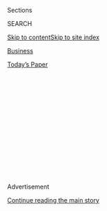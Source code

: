 <div id="app">

<div>

<div>

<div>

<div class="NYTAppHideMasthead css-1q2w90k e1suatyy0">

<div class="section css-ui9rw0 e1suatyy2">

<div class="css-eph4ug er09x8g0">

<div class="css-6n7j50">

</div>

<span class="css-1dv1kvn">Sections</span>

<div class="css-10488qs">

<span class="css-1dv1kvn">SEARCH</span>

</div>

[Skip to content](#site-content)[Skip to site
index](#site-index)

</div>

<div id="masthead-section-label" class="css-1wr3we4 eaxe0e00">

[Business](https://www.nytimes3xbfgragh.onion/section/business)

</div>

<div class="css-10698na e1huz5gh0">

</div>

</div>

<div id="masthead-bar-one" class="section hasLinks css-15hmgas e1csuq9d3">

<div class="css-uqyvli e1csuq9d0">

</div>

<div class="css-1uqjmks e1csuq9d1">

</div>

<div class="css-9e9ivx">

[](https://myaccount.nytimes3xbfgragh.onion/auth/login?response_type=cookie&client_id=vi)

</div>

<div class="css-1bvtpon e1csuq9d2">

[Today’s
Paper](https://www.nytimes3xbfgragh.onion/section/todayspaper)

</div>

</div>

</div>

</div>

<div data-aria-hidden="false">

<div id="site-content" data-role="main">

<div>

<div class="css-1aor85t" style="opacity:0.000000001;z-index:-1;visibility:hidden">

<div class="css-1hqnpie">

<div class="css-epjblv">

<span class="css-17xtcya">[Business](/section/business)</span><span class="css-x15j1o">|</span><span class="css-fwqvlz">Even
Before He Takes Office, Trump Knocks Automakers on Their
Heels</span>

</div>

<div class="css-k008qs">

<div class="css-1iwv8en">

<span class="css-18z7m18"></span>

<div>

</div>

</div>

<span class="css-1n6z4y">https://nyti.ms/2j11Tuj</span>

<div class="css-1705lsu">

<div class="css-4xjgmj">

<div class="css-4skfbu" data-role="toolbar" data-aria-label="Social Media Share buttons, Save button, and Comments Panel with current comment count" data-testid="share-tools">

  - 
  - 
  - 
  - 
    
    <div class="css-6n7j50">
    
    </div>

  - 

</div>

</div>

</div>

</div>

</div>

</div>

<div class="css-13pd83m">

</div>

<div id="top-wrapper" class="css-1sy8kpn">

<div id="top-slug" class="css-l9onyx">

Advertisement

</div>

[Continue reading the main
story](#after-top)

<div class="ad top-wrapper" style="text-align:center;height:100%;display:block;min-height:250px">

<div id="top" class="place-ad" data-position="top" data-size-key="top">

</div>

</div>

<div id="after-top">

</div>

</div>

<div id="sponsor-wrapper" class="css-1hyfx7x">

<div id="sponsor-slug" class="css-19vbshk">

Supported by

</div>

[Continue reading the main
story](#after-sponsor)

<div id="sponsor" class="ad sponsor-wrapper" style="text-align:center;height:100%;display:block">

</div>

<div id="after-sponsor">

</div>

</div>

<div class="css-1vkm6nb ehdk2mb0">

# Even Before He Takes Office, Trump Knocks Automakers on Their Heels

</div>

![<span class="css-16f3y1r e13ogyst0">Mark Fields, the C.E.O. of Ford,
said market demand – not criticism from Donald Trump – was the main
reason for canceling plans to build a Mexican
plant.</span><span class="css-cch8ym"><span class="css-1dv1kvn">Credit</span><span class="css-cnj6d5 e1z0qqy90" itemprop="copyrightHolder"><span class="css-1ly73wi e1tej78p0">Credit...</span><span>CNBC</span></span></span>](https://static01.graylady3jvrrxbe.onion/images/2017/01/03/business/cnbc-ford/cnbc-ford-videoSixteenByNineJumbo1600.png)

<div class="css-xt80pu e12qa4dv0">

<div class="css-18e8msd">

<div class="css-vp77d3 epjyd6m0">

<div class="css-1baulvz">

By [<span class="css-1baulvz" itemprop="name">Bill
Vlasic</span>](http://www.nytimes3xbfgragh.onion/by/bill-vlasic) and
<span class="css-1baulvz last-byline" itemprop="name">Neal E.
Boudette</span>

</div>

</div>

  - Jan. 3,
    2017

  - 
    
    <div class="css-4xjgmj">
    
    <div class="css-d8bdto" data-role="toolbar" data-aria-label="Social Media Share buttons, Save button, and Comments Panel with current comment count" data-testid="share-tools">
    
      - 
      - 
      - 
      - 
        
        <div class="css-6n7j50">
        
        </div>
    
      - 
    
    </div>
    
    </div>

</div>

</div>

<div class="section meteredContent css-1r7ky0e" name="articleBody" itemprop="articleBody">

<div class="css-1fanzo5 StoryBodyCompanionColumn">

<div class="css-53u6y8">

DETROIT — Donald J. Trump has promised to change the way American
automakers do business. Less than three weeks before his inauguration as
president, he has already knocked the companies on their heels.

In a stunning reversal, Ford Motor, the nation’s second-largest
automaker, said on Tuesday that it would scrap plans to build a
small-car assembly plant in Mexico that Mr. Trump has repeatedly
criticized.

Just a few hours earlier, Mr. Trump threatened to impose tariffs on cars
made in Mexico by General Motors, the nation’s largest automaker. His
message forced the company to defend itself.

Both developments indicate how Mr. Trump is having an enormous impact on
how American car companies run their operations, even before he takes
office. They also illustrate that one of Mr. Trump’s particular points
of criticism, manufacturing in Mexico, has become particularly
sensitive.

</div>

</div>

<div class="css-1fanzo5 StoryBodyCompanionColumn">

<div class="css-53u6y8">

But the moves raise questions about how competitive the country’s auto
industry can be if its manufacturing options shrink in Mexico, and what
the implications will be for consumers. For now, at least, some
executives are praising Mr. Trump’s economic plans.

“We are encouraged by the pro-growth plans that President-elect Trump
and the new Congress indicate they will pursue,” Mark Fields, Ford’s
chief executive, said at an event on Tuesday.

The decision by Ford to drop plans for a new plant in Mexico — what
would have been a $1.6 billion investment — came at the same time the
company announced it would add 700 jobs to build electric and hybrid
vehicles at a plant in Flat Rock, Mich.

The new Mexican factory was to build Ford Focus sedans currently
manufactured at another Michigan plant near Detroit. Now the company
will build those cars at an existing plant in Mexico.

Ford officials said that the revised plans were tied to market
conditions that have depressed small-car sales, and that they did not
consult with the incoming Trump administration before making the
decision.

</div>

</div>

<div class="css-1fanzo5 StoryBodyCompanionColumn">

<div class="css-53u6y8">

They did, though, tell Mr. Trump about the change just before the
announcement. And on Tuesday, Mr. Fields made clear that Mr. Trump’s
policies were playing a role in the company’s thinking. He added in an
interview that the president-elect’s emphasis on tax changes and cutting
regulations should have an overall positive effect on automakers such as
Ford.

</div>

</div>

<div class="css-79elbk" data-testid="photoviewer-wrapper">

<div class="css-z3e15g" data-testid="photoviewer-wrapper-hidden">

</div>

<div class="css-1a48zt4 ehw59r15" data-testid="photoviewer-children">

![<span class="css-16f3y1r e13ogyst0" data-aria-hidden="true">Ford
employees in Michigan cheered the news on Tuesday that the company would
invest millions of dollars to increase production
there.</span><span class="css-cnj6d5 e1z0qqy90" itemprop="copyrightHolder"><span class="css-1ly73wi e1tej78p0">Credit...</span><span>Carlos
Osorio/Associated
Press</span></span>](https://static01.graylady3jvrrxbe.onion/images/2017/01/04/business/04AUTO1/04AUTO1-articleLarge.jpg?quality=75&auto=webp&disable=upscale)

</div>

</div>

<div class="css-1fanzo5 StoryBodyCompanionColumn">

<div class="css-53u6y8">

“We have a president-elect who has said very clearly that one of his
first priorities is to grow the economy,” he said. “That should be music
to our ears.”

Ford has been a target of Mr. Trump’s criticism since last spring, when
he singled the company out during his campaign for planning to create
jobs in Mexico instead of pushing employment in the United States. After
the election, Ford dropped plans to move production of a Lincoln S.U.V.
to Mexico from Kentucky. That move followed discussions between Mr.
Trump and William C. Ford Jr., the company’s chairman.

One industry analyst, [Ron
Harbour](http://www.oliverwyman.com/our-culture/our-people/ron-harbour.html)
of the consulting firm Oliver Wyman, said Ford was under intense
pressure to alter its Mexican plans — or risk a constant drumbeat of
criticism from Mr. Trump.

“It was an embarrassment for them, and they said, ‘Let’s turn this thing
around,’” Mr. Harbour said.

Now Mr. Trump has turned his attention to G.M. In a [Twitter
post](https://twitter.com/realDonaldTrump/status/816260343391514624)
early Tuesday, he attacked the company for making a hatchback version of
a Chevrolet in Mexico for sale in the American market.

</div>

</div>

<div class="css-1fanzo5 StoryBodyCompanionColumn">

<div class="css-53u6y8">

“General Motors is sending Mexican made model Chevy Cruze to U.S. car
dealers tax-free across the border,” Mr. Trump wrote. “Make in U.S.A. or
pay big border tax\!”

</div>

</div>

<div class="css-cfo9c3">

</div>

<div class="css-1fanzo5 StoryBodyCompanionColumn">

<div class="css-53u6y8">

A central tenet of Mr. Trump’s economic platform has been to renegotiate
the North American Free Trade Agreement, which allows for the free flow
of manufactured goods between the United States, Canada and Mexico.
Instead, he favors tariffs of up to 35 percent on products made in
Mexico and sold in America.

Industry analysts have questioned whether automakers like G.M. and Ford
can profitably build smaller vehicles in the United States instead of in
Mexico, where wages rarely cross $10 an hour, compared with the $29 an
hour earned by a majority of unionized American workers.

For consumers, those higher wages could add up to higher sticker prices.
And that could potentially reduce sales.

But Mr. Trump is hardly backing off on his vow to scrap Nafta, and has
found an unlikely ally in the powerful United Automobile Workers union,
which represents hourly employees at G.M., Ford and Fiat Chrysler in the
United States.

</div>

</div>

<div class="css-1fanzo5 StoryBodyCompanionColumn">

<div class="css-53u6y8">

While the U.A.W. leadership supported Mr. Trump’s rival, Hillary
Clinton, in the presidential election, the union has consistently
attacked Nafta for encouraging car companies to invest in
Mexico.

</div>

</div>

<div class="css-79elbk" data-testid="photoviewer-wrapper">

<div class="css-z3e15g" data-testid="photoviewer-wrapper-hidden">

</div>

<div class="css-1a48zt4 ehw59r15" data-testid="photoviewer-children">

<div class="css-1xdhyk6 erfvjey0">

<span class="css-1ly73wi e1tej78p0">Image</span>

<div class="css-zjzyr8">

<div data-testid="lazyimage-container" style="height:257.77777777777777px">

</div>

</div>

</div>

<span class="css-16f3y1r e13ogyst0" data-aria-hidden="true">At a news
conference on Tuesday, Ford’s chief executive, Mark Fields, said the
company was optimistic that Mr. Trump and the new Republican-controlled
Congress would pursue growth policies that will strengthen American
competitiveness in
manufacturing.</span><span class="css-cnj6d5 e1z0qqy90" itemprop="copyrightHolder"><span class="css-1ly73wi e1tej78p0">Credit...</span><span>Carlos
Osorio/Associated Press</span></span>

</div>

</div>

<div class="css-1fanzo5 StoryBodyCompanionColumn">

<div class="css-53u6y8">

“The U.A.W. has long believed that companies that sell in our country
should build their products in our country,” the union’s president,
[Dennis
Williams](https://uaw.org/executive-board/uaw-president-dennis-williams/),
said on Tuesday.

The hatchback made by G.M. in Mexico is a version of its Cruze compact
car produced primarily at a factory in Lordstown, Ohio.

Sales of the Cruze, like many other passenger cars, have fallen in
recent months because of low gas prices and shifting consumer demand
toward more spacious sport utility vehicles. The Lordstown factory is
among five American plants that G.M. will temporarily idle this month to
reduce its growing inventories of slow-selling cars.

G.M. officials declined to comment on Mr. Trump’s Twitter attack, other
than to say in a statement that only a “small number” of Cruze
hatchbacks were built in Mexico for the American market.

But G.M. has a large exposure to any potential changes looming on Nafta,
having committed up to $5 billion in long-term investment in Mexico.
Foreign car companies like Volkswagen and Toyota are also adding jobs
and new products at their Mexican facilities.

With Nafta under fire from the incoming administration, Ford, in
particular, has tried to adapt.

In a recent interview, the company’s chief financial officer, Robert L.
Shanks, said the automaker was expecting changes in trade deals, and
increasing its focus on expanding its manufacturing in the United
States. “The bigger principle is we want to grow the U.S. economy,” he
said.

</div>

</div>

<div class="css-1fanzo5 StoryBodyCompanionColumn">

<div class="css-53u6y8">

On Tuesday, the company packaged a series of announcements on new
electrified vehicles with a promise to invest $700 million in its Flat
Rock assembly plants.

The addition of 700 jobs at the plant will help it build a new fully
electric S.U.V. to debut in 2020, as well as a new autonomous vehicle
that has no steering wheel and operates entirely by computer.

Ford’s vice president of global purchasing, [Hau
Thai-Tang](https://media.ford.com/content/fordmedia/fna/us/en/people/hau-thai-tang.html),
said the company chose the Flat Rock facility “to really show we are
making a commitment to the United States and to technology.”

Mr. Fields, however, was more circumspect on why the company had dropped
its plans for the new Mexican factory. “We didn’t need it anymore,” he
said. “We just don’t need the capacity anymore given the demand for
small cars.”

Still, the news about the Mexican plant and the new jobs in Michigan
were conveyed directly to Mr. Trump and Vice President-elect Mike Pence
before they were publicly announced.

“We called the president-elect and the vice president-elect this morning
and gave them the news,” Mr. Fields said Tuesday. “They were very
pleased, obviously, that we were making these investments in the U.S.”

</div>

</div>

</div>

<div>

</div>

<div>

</div>

<div>

</div>

<div>

<div id="bottom-wrapper" class="css-1ede5it">

<div id="bottom-slug" class="css-l9onyx">

Advertisement

</div>

[Continue reading the main
story](#after-bottom)

<div id="bottom" class="ad bottom-wrapper" style="text-align:center;height:100%;display:block;min-height:90px">

</div>

<div id="after-bottom">

</div>

</div>

</div>

</div>

</div>

## Site Index

<div>

</div>

## Site Information Navigation

  - [© <span>2020</span> <span>The New York Times
    Company</span>](https://help.nytimes3xbfgragh.onion/hc/en-us/articles/115014792127-Copyright-notice)

<!-- end list -->

  - [NYTCo](https://www.nytco.com/)
  - [Contact
    Us](https://help.nytimes3xbfgragh.onion/hc/en-us/articles/115015385887-Contact-Us)
  - [Work with us](https://www.nytco.com/careers/)
  - [Advertise](https://nytmediakit.com/)
  - [T Brand Studio](http://www.tbrandstudio.com/)
  - [Your Ad
    Choices](https://www.nytimes3xbfgragh.onion/privacy/cookie-policy#how-do-i-manage-trackers)
  - [Privacy](https://www.nytimes3xbfgragh.onion/privacy)
  - [Terms of
    Service](https://help.nytimes3xbfgragh.onion/hc/en-us/articles/115014893428-Terms-of-service)
  - [Terms of
    Sale](https://help.nytimes3xbfgragh.onion/hc/en-us/articles/115014893968-Terms-of-sale)
  - [Site
    Map](https://spiderbites.nytimes3xbfgragh.onion)
  - [Help](https://help.nytimes3xbfgragh.onion/hc/en-us)
  - [Subscriptions](https://www.nytimes3xbfgragh.onion/subscription?campaignId=37WXW)

</div>

</div>

</div>

</div>
